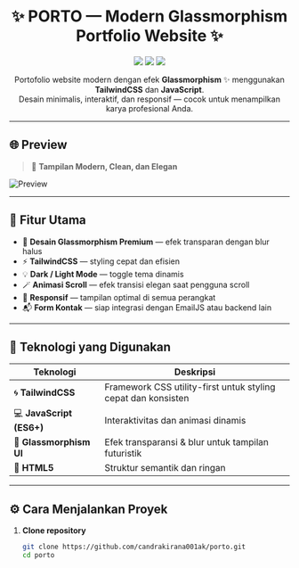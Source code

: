 <h1 align="center">✨ PORTO — Modern Glassmorphism Portfolio Website ✨</h1>

<p align="center">
  <img src="https://img.shields.io/badge/Made%20with-TailwindCSS-38B2AC?style=for-the-badge" />
  <img src="https://img.shields.io/badge/JavaScript-ES6+-F7DF1E?style=for-the-badge" />
  <img src="https://img.shields.io/badge/Design-Glassmorphism-0EA5E9?style=for-the-badge" />
</p>

<p align="center">
  Portofolio website modern dengan efek <b>Glassmorphism</b> ✨ menggunakan <b>TailwindCSS</b> dan <b>JavaScript</b>.
  <br/>
  Desain minimalis, interaktif, dan responsif — cocok untuk menampilkan karya profesional Anda.
</p>

---

## 🌐 Preview

> 🚀 **Tampilan Modern, Clean, dan Elegan**

![Preview](https://github.com/yourusername/porto/assets/preview-image.png)

---

## 🧩 Fitur Utama

- 🌈 **Desain Glassmorphism Premium** — efek transparan dengan blur halus  
- ⚡ **TailwindCSS** — styling cepat dan efisien  
- 💡 **Dark / Light Mode** — toggle tema dinamis  
- 🪄 **Animasi Scroll** — efek transisi elegan saat pengguna scroll  
- 📱 **Responsif** — tampilan optimal di semua perangkat  
- 📬 **Form Kontak** — siap integrasi dengan EmailJS atau backend lain  

---

## 🧱 Teknologi yang Digunakan

| Teknologi | Deskripsi |
|------------|------------|
| 🌀 **TailwindCSS** | Framework CSS utility-first untuk styling cepat dan konsisten |
| 💻 **JavaScript (ES6+)** | Interaktivitas dan animasi dinamis |
| 🧊 **Glassmorphism UI** | Efek transparansi & blur untuk tampilan futuristik |
| 🧠 **HTML5** | Struktur semantik dan ringan |

---

## ⚙️ Cara Menjalankan Proyek

1. **Clone repository**
   ```bash
   git clone https://github.com/candrakirana001ak/porto.git
   cd porto
